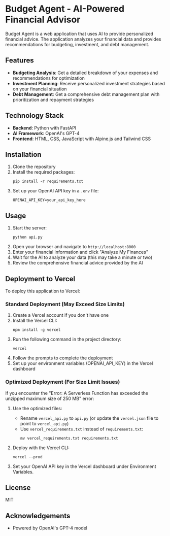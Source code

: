 # Budget Agent - AI-Powered Financial Advisor

Budget Agent is a web application that uses AI to provide personalized financial advice. The application analyzes your financial data and provides recommendations for budgeting, investment, and debt management.

## Features

- **Budgeting Analysis**: Get a detailed breakdown of your expenses and recommendations for optimization
- **Investment Planning**: Receive personalized investment strategies based on your financial situation
- **Debt Management**: Get a comprehensive debt management plan with prioritization and repayment strategies

## Technology Stack

- **Backend**: Python with FastAPI
- **AI Framework**: OpenAI's GPT-4
- **Frontend**: HTML, CSS, JavaScript with Alpine.js and Tailwind CSS

## Installation

1. Clone the repository
2. Install the required packages:
   ```
   pip install -r requirements.txt
   ```
3. Set up your OpenAI API key in a `.env` file:
   ```
   OPENAI_API_KEY=your_api_key_here
   ```

## Usage

1. Start the server:
   ```
   python api.py
   ```
2. Open your browser and navigate to `http://localhost:8000`
3. Enter your financial information and click "Analyze My Finances"
4. Wait for the AI to analyze your data (this may take a minute or two)
5. Review the comprehensive financial advice provided by the AI

## Deployment to Vercel

To deploy this application to Vercel:

### Standard Deployment (May Exceed Size Limits)
1. Create a Vercel account if you don't have one
2. Install the Vercel CLI:
   ```
   npm install -g vercel
   ```
3. Run the following command in the project directory:
   ```
   vercel
   ```
4. Follow the prompts to complete the deployment
5. Set up your environment variables (OPENAI_API_KEY) in the Vercel dashboard

### Optimized Deployment (For Size Limit Issues)
If you encounter the "Error: A Serverless Function has exceeded the unzipped maximum size of 250 MB" error:

1. Use the optimized files:
   - Rename `vercel_api.py` to `api.py` (or update the `vercel.json` file to point to `vercel_api.py`)
   - Use `vercel_requirements.txt` instead of `requirements.txt`:
     ```
     mv vercel_requirements.txt requirements.txt
     ```

2. Deploy with the Vercel CLI:
   ```
   vercel --prod
   ```

3. Set your OpenAI API key in the Vercel dashboard under Environment Variables.

## License

MIT

## Acknowledgements

- Powered by OpenAI's GPT-4 model 